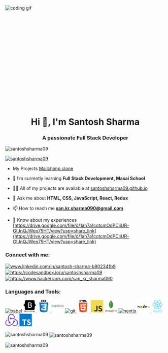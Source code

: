 <img align="right" alt="coding gif" width="100%" height="350px" src="https://user-images.githubusercontent.com/108159910/194412452-8d6715b9-6685-43ba-a32c-6fabf9448f79.gif">

<h1 align="center">Hi 👋, I'm Santosh Sharma</h1>
<h3 align="center">A passionate Full Stack Developer</h3>

<p align="left"> <img src="https://komarev.com/ghpvc/?username=santoshsharma09&label=Profile%20views&color=0e75b6&style=flat" alt="santoshsharma09" /> </p>

<p align="left"> <a href="https://github.com/ryo-ma/github-profile-trophy"><img src="https://github-profile-trophy.vercel.app/?username=santoshsharma09" alt="santoshsharma09" /></a> </p>

- My Projects [Mailchimp clone](https://github.com/SantoshSharma09/Skillfull-React)

- 🌱 I’m currently learning **Full Stack Development, Masai School**

- 👨‍💻 All of my projects are available at [santoshsharma09.github.io](santoshsharma09.github.io)

- 💬 Ask me about **HTML, CSS, JavaScript, React, Redux**

- 📫 How to reach me **san.kr.sharma090@gmail.com**

- 📄 Know about my experiences [https://drive.google.com/file/d/1ah7a1cotcmOdPCiiUR-GtJnQJWep75HT/view?usp=share_link](https://drive.google.com/file/d/1ah7a1cotcmOdPCiiUR-GtJnQJWep75HT/view?usp=share_link)

<h3 align="left">Connect with me:</h3>
<p align="left">
<a href="https://www.linkedin.com/in/santosh-sharma-b802341b9/" target="blank"><img align="center" src="https://raw.githubusercontent.com/rahuldkjain/github-profile-readme-generator/master/src/images/icons/Social/linked-in-alt.svg" alt="www.linkedin.com/in/santosh-sharma-b802341b9" height="30" width="40" /></a>
<a href="https://codesandbox.com/https://codesandbox.io/u/santoshsharma09" target="blank"><img align="center" src="https://raw.githubusercontent.com/rahuldkjain/github-profile-readme-generator/master/src/images/icons/Social/codesandbox.svg" alt="https://codesandbox.io/u/santoshsharma09" height="30" width="40" /></a>
<a href="https://www.hackerrank.com/https://www.hackerrank.com/san_kr_sharma090" target="blank"><img align="center" src="https://raw.githubusercontent.com/rahuldkjain/github-profile-readme-generator/master/src/images/icons/Social/hackerrank.svg" alt="https://www.hackerrank.com/san_kr_sharma090" height="30" width="40" /></a>
</p>

<h3 align="left">Languages and Tools:</h3>
<p align="left"> <a href="https://babeljs.io/" target="_blank" rel="noreferrer"> <img src="https://www.vectorlogo.zone/logos/babeljs/babeljs-icon.svg" alt="babel" width="40" height="40"/> </a> <a href="https://getbootstrap.com" target="_blank" rel="noreferrer"> <img src="https://raw.githubusercontent.com/devicons/devicon/master/icons/bootstrap/bootstrap-plain-wordmark.svg" alt="bootstrap" width="40" height="40"/> </a> <a href="https://www.w3schools.com/css/" target="_blank" rel="noreferrer"> <img src="https://raw.githubusercontent.com/devicons/devicon/master/icons/css3/css3-original-wordmark.svg" alt="css3" width="40" height="40"/> </a> <a href="https://expressjs.com" target="_blank" rel="noreferrer"> <img src="https://raw.githubusercontent.com/devicons/devicon/master/icons/express/express-original-wordmark.svg" alt="express" width="40" height="40"/> </a> <a href="https://git-scm.com/" target="_blank" rel="noreferrer"> <img src="https://www.vectorlogo.zone/logos/git-scm/git-scm-icon.svg" alt="git" width="40" height="40"/> </a> <a href="https://www.w3.org/html/" target="_blank" rel="noreferrer"> <img src="https://raw.githubusercontent.com/devicons/devicon/master/icons/html5/html5-original-wordmark.svg" alt="html5" width="40" height="40"/> </a> <a href="https://developer.mozilla.org/en-US/docs/Web/JavaScript" target="_blank" rel="noreferrer"> <img src="https://raw.githubusercontent.com/devicons/devicon/master/icons/javascript/javascript-original.svg" alt="javascript" width="40" height="40"/> </a> <a href="https://www.mongodb.com/" target="_blank" rel="noreferrer"> <img src="https://raw.githubusercontent.com/devicons/devicon/master/icons/mongodb/mongodb-original-wordmark.svg" alt="mongodb" width="40" height="40"/> </a> <a href="https://nextjs.org/" target="_blank" rel="noreferrer"> <img src="https://cdn.worldvectorlogo.com/logos/nextjs-2.svg" alt="nextjs" width="40" height="40"/> </a> <a href="https://nodejs.org" target="_blank" rel="noreferrer"> <img src="https://raw.githubusercontent.com/devicons/devicon/master/icons/nodejs/nodejs-original-wordmark.svg" alt="nodejs" width="40" height="40"/> </a> <a href="https://reactjs.org/" target="_blank" rel="noreferrer"> <img src="https://raw.githubusercontent.com/devicons/devicon/master/icons/react/react-original-wordmark.svg" alt="react" width="40" height="40"/> </a> <a href="https://redux.js.org" target="_blank" rel="noreferrer"> <img src="https://raw.githubusercontent.com/devicons/devicon/master/icons/redux/redux-original.svg" alt="redux" width="40" height="40"/> </a> <a href="https://www.typescriptlang.org/" target="_blank" rel="noreferrer"> <img src="https://raw.githubusercontent.com/devicons/devicon/master/icons/typescript/typescript-original.svg" alt="typescript" width="40" height="40"/> </a> </p>

<p><img align="left" src="https://github-readme-stats.vercel.app/api/top-langs?username=santoshsharma09&show_icons=true&locale=en&layout=compact" alt="santoshsharma09" /></p>

<p>&nbsp;<img align="center" src="https://github-readme-stats.vercel.app/api?username=santoshsharma09&show_icons=true&locale=en" alt="santoshsharma09" /></p>

<p><img align="center" src="https://github-readme-streak-stats.herokuapp.com/?user=santoshsharma09&" alt="santoshsharma09" /></p>
